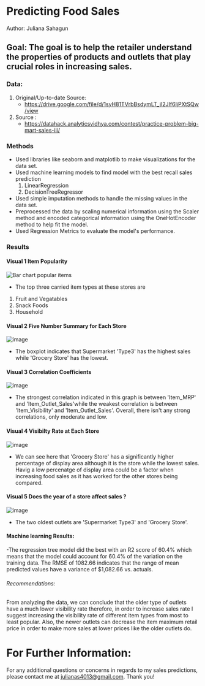 # Predicting Food Sales
Author: Juliana Sahagun
## Goal: The goal is to help the retailer understand the properties of products and outlets that play crucial roles in increasing sales.

### Data:

1. Original/Up-to-date Source:
    * https://drive.google.com/file/d/1syH81TVrbBsdymLT_jl2JIf6IjPXtSQw/view
2. Source :
    * https://datahack.analyticsvidhya.com/contest/practice-problem-big-mart-sales-iii/

### Methods
* Used libraries like seaborn and matplotlib to make visualizations for the data set.
* Used machine learning models to find model with the best recall sales prediction
  1.  LinearRegression
  2.  DecisionTreeRegressor
* Used simple imputation methods to handle the missing values in the data set.
* Preprocessed the data by scaling numerical information using the Scaler method and encoded categorical information using the OneHotEncoder method to help fit the model.
* Used Regression Metrics to evaluate the model's performance.

### Results
#### Visual 1 Item Popularity
![Bar chart popular items](https://user-images.githubusercontent.com/104885846/176869621-70f73ae6-5de1-458a-82c7-77e9af1bf4ac.png)
- The top three carried item types at these stores are 
1.   Fruit and Vegatables
2.   Snack Foods
3.   Household
#### Visual 2 Five Number Summary for Each Store
![image](https://user-images.githubusercontent.com/104885846/176869925-ca3c5967-8e06-4306-a682-bf37e54753b7.png)

- The boxplot indicates that Supermarket 'Type3' has the highest sales while 'Grocery Store' has the lowest.
#### Visual 3 Correlation Coefficients
![image](https://user-images.githubusercontent.com/104885846/176869814-0d9765ca-42f2-447b-8540-4fdb118f2672.png)

- The strongest correlation indicated in this graph is between 'Item_MRP' and 'Item_Outlet_Sales'while the weakest correlation is between 'Item_Visibility' and 'Item_Outlet_Sales'. Overall, there isn't any strong correlations, only moderate and low.
#### Visual 4 Visibilty Rate at Each Store
![image](https://user-images.githubusercontent.com/104885846/176920694-1ed1c574-76f4-4b20-8fb7-4e4b4ebf19f5.png)

- We can see here that 'Grocery Store' has a significantly higher percentage of display area although it is the store while the lowest sales. Havig a low percenatge of display area could be a factor when increasing food sales as it has worked for the other stores being compared.
#### Visual 5 Does the year of a store affect sales ?
![image](https://user-images.githubusercontent.com/104885846/176869774-17c99b0b-b61d-4bac-a368-047446d8ffa7.png)

- The two oldest outlets are 'Supermarket Type3' and 'Grocery Store'.
#### Machine learning Results:
-The regression tree model did the best with an R2 score of 60.4% which means that the model could account for 60.4% of the variation on the training data. The RMSE of 1082.66 indicates that the range of mean predicted values have a variance of $1,082.66 vs. actuals.

###### Recommendations:
From analyzing the data, we can conclude that the older type of outlets have a much lower visibility rate therefore, in order to increase sales rate I suggest increasing the visibility rate of different item types from most to least popular.  Also, the newer outlets can decrease the item maximum retail price in order to make more sales at lower prices like the older outlets do.
# For Further Information:
For any additional questions or concerns in regards to my sales predictions, please contact me at julianas4013@gmail.com. Thank you!
